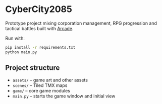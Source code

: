 # CyberCity2085

Prototype project mixing corporation management, RPG progression and tactical battles built with [Arcade](https://api.arcade.academy/).

Run with:
```bash
pip install -r requirements.txt
python main.py
```

## Project structure
- `assets/` – game art and other assets
- `scenes/` – Tiled TMX maps
- `game/` – core game modules
- `main.py` – starts the game window and initial view
